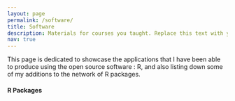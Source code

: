```yaml
---
layout: page
permalink: /software/
title: Software
description: Materials for courses you taught. Replace this text with your description.
nav: true
---
```

This page is dedicated to showcase the applications that I have been able to produce using the open source software : R, and also listing down some of my additions to the network of R packages.

#### R Packages
